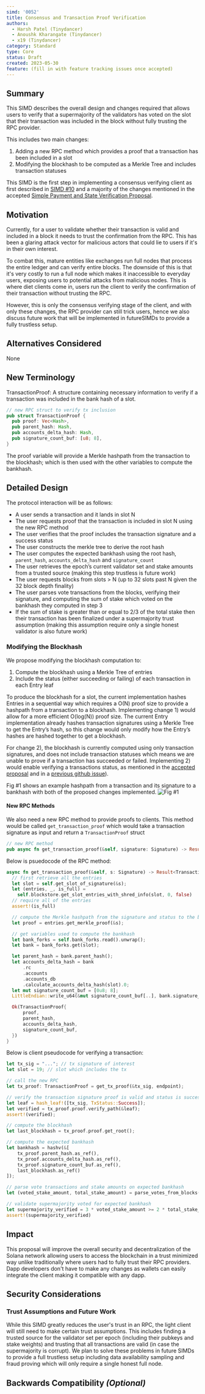 ```yaml
---
simd: '0052'
title: Consensus and Transaction Proof Verification
authors:
  - Harsh Patel (Tinydancer)
  - Anoushk Kharangate (Tinydancer)
  - x19 (Tinydancer)
category: Standard
type: Core
status: Draft
created: 2023-05-30
feature: (fill in with feature tracking issues once accepted)
---
```


## Summary

This SIMD describes the overall design and changes required that allows users to
verify that a supermajority of the validators has voted on the slot that their
transaction was included in the block without fully trusting the RPC provider.

This includes two main changes:

1) Adding a new RPC method which provides a proof that a transaction has been
   included in a slot
2) Modifying the blockhash to be computed as a Merkle Tree and
   includes transaction statuses

This SIMD is the first step in implementing a consensus verifying client as first
described in [SIMD #10](https://github.com/solana-foundation/solana-improvement-documents/pull/10)
and a majority of the changes mentioned in
the accepted [Simple Payment and State Verification Proposal](https://docs.solana.com/proposals/simple-payment-and-state-verification).

## Motivation

Currently, for a user to validate whether their transaction is valid and included
in a block it needs to trust the confirmation from the RPC. This has been a glaring
attack vector for malicious actors that could lie to users if it's in their own interest.

To combat this, mature entities like exchanges run full nodes that process the
entire ledger and can verify entire blocks. The downside of this is that it's
very costly to run a full node which makes it inaccessible to everyday users,
exposing users to potential attacks from malicious nodes.
This is where diet clients come in, users run the client to verify
the confirmation of their transaction without trusting the RPC.

However, this is only the consensus verifying stage of the client, and with only
these changes, the RPC provider can still trick users, hence we also discuss future
work that will be implemented in futureSIMDs to provide a fully trustless setup.

## Alternatives Considered

None

## New Terminology

TransactionProof: A structure containing necessary information to verify if a
transaction was included in the bank hash of a slot.

```rs
// new RPC struct to verify tx inclusion
pub struct TransactionProof {
  pub proof: Vec<Hash>,
  pub parent_hash: Hash,
  pub accounts_delta_hash: Hash,
  pub signature_count_buf: [u8; 8],
}
```

The proof variable will provide a Merkle hashpath from the transaction to the blockhash;
which is then used with the other variables to compute the bankhash.

## Detailed Design

The protocol interaction will be as follows:

- A user sends a transaction and it lands in slot N
- The user requests proof that the transaction is included in slot N using
  the new RPC method
- The user verifies that the proof includes the transaction signature
  and a success status
- The user constructs the merkle tree to derive the root hash
- The user computes the expected bankhash using the root hash, `parent_hash`,
  `accounts_delta_hash` and `signature_count`
- The user retrieves the epoch’s current validator set and stake amounts from
  a trusted source (making this step trustless is future work)
- The user requests blocks from slots > N (up to 32 slots past N given the
  32 block depth finality)
- The user parses vote transactions from the blocks, verifying their signature,
  and computing the sum of stake which voted on
  the bankhash they computed in step 3
- If the sum of stake is greater than or equal to 2/3 of the total stake then
  their transaction has been finalized under a supermajority trust assumption
  (making this assumption require only a single honest validator is also future work)

### Modifying the Blockhash

We propose modifying the blockhash computation to:

1) Compute the blockhash using a Merkle Tree of entries
2) Include the status (either succeeding or failing) of each transaction
   in each Entry leaf

To produce the blockhash for a slot, the current implementation hashes Entries in
a sequential way which requires a O(N) proof size to provide a hashpath from a
transaction to a blockhash. Implementing change 1) would allow for a more efficient
O(log(N)) proof size. The current Entry implementation already hashes transaction
signatures using a Merkle Tree to get the Entry’s hash, so this change would only
modify how the Entry’s hashes are hashed together to get a blockhash.

For change 2), the blockhash is currently computed using only transaction signatures,
and does not include transaction statuses which means we are unable to prove if
a transaction has succeeded or failed. Implementing 2) would enable verifying
a transactions status, as mentioned in the [accepted proposal](https://docs.solana.com/proposals/simple-payment-and-state-verification#transaction-merkle)
and in a [previous github issue](https://github.com/solana-labs/solana/issues/7053)).

Fig #1 shows an example hashpath from a transaction and its signature to a
bankhash with both of the proposed changes implemented.
![Fig #1](https://github.com/tinydancer-io/solana-improvement-documents/assets/32778608/5370950d-e27b-4c1b-9f04-6e9164789e65)

#### New RPC Methods

We also need a new RPC method to provide proofs to clients. This method would be
called `get_transaction_proof` which would take a transaction signature as input
and return a `TransactionProof` struct

```rs
// new RPC method
pub async fn get_transaction_proof(&self, signature: Signature) -> Result<TransactionProof>;
```

Below is psuedocode of the RPC method:

```rs
async fn get_transaction_proof(&self, s: Signature) -> Result<TransactionProof> {
  // first retrieve all the entries
  let slot = self.get_slot_of_signature(&s);
  let (entries, _, is_full) = 
    self.blockstore.get_slot_entries_with_shred_info(slot, 0, false)  
  // require all of the entries
  assert!(is_full)

  // compute the Merkle hashpath from the signature and status to the blockhash 
  let proof = entries.get_merkle_proof(&s);

  // get variables used to compute the bankhash
  let bank_forks = self.bank_forks.read().unwrap();
  let bank = bank_forks.get(slot);

  let parent_hash = bank.parent_hash();
  let accounts_delta_hash = bank
      .rc
      .accounts
      .accounts_db
      .calculate_accounts_delta_hash(slot).0;
  let mut signature_count_buf = [0u8; 8];
  LittleEndian::write_u64(&mut signature_count_buf[..], bank.signature_count());

  Ok(TransactionProof{
      proof,
      parent_hash,
      accounts_delta_hash,
      signature_count_buf,
  })
}
```

Below is client pseudocode for verifying a transaction:

```rust
let tx_sig = "..."; // tx signature of interest
let slot = 19; // slot which includes the tx

// call the new RPC
let tx_proof: TransactionProof = get_tx_proof(&tx_sig, endpoint);

// verify the transaction signature proof is valid and status is success
let leaf = hash_leaf!([tx_sig, TxStatus::Success]);
let verified = tx_proof.proof.verify_path(&leaf);
assert!(verified);

// compute the blockhash
let last_blockhash = tx_proof.proof.get_root();

// compute the expected bankhash
let bankhash = hashv(&[
    tx_proof.parent_hash.as_ref(),
    tx_proof.accounts_delta_hash.as_ref(),
    tx_proof.signature_count_buf.as_ref(),
    last_blockhash.as_ref()
]);

// parse vote transactions and stake amounts on expected bankhash
let (voted_stake_amount, total_stake_amount) = parse_votes_from_blocks(slot, bankhash)

// validate supermajority voted for expected bankhash
let supermajority_verified = 3 * voted_stake_amount >= 2 * total_stake_amount;
assert!(supermajority_verified)
```

## Impact

This proposal will improve the overall security and decentralization of the Solana
network allowing users to access the blockchain in a trust minimized way unlike
traditionally where users had to fully trust their RPC providers. Dapp developers
don't have to make any changes as wallets can easily integrate the client making
it compatible with any dapp.

## Security Considerations

### Trust Assumptions and Future Work

While this SIMD greatly reduces the user's trust in an RPC, the light client will
 still need to make certain trust assumptions. This includes finding a trusted
 source for the validator set per epoch (including their pubkeys and stake weights)
 and trusting that all transactions are valid (in case the supermajority is corrupt).
 We plan to solve these problems in future SIMDs to provide a full trustless setup
 including data availability sampling and fraud proving which will only require a
 single honest full node.

## Backwards Compatibility *(Optional)*
